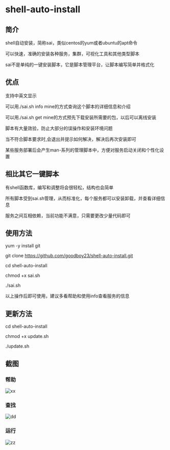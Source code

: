 # shell-auto-install

## 简介
shell自动安装，简称sai，类似centos的yum或者ubuntu的apt命令

可以快速，准确的安装各种服务，集群，可视化工具和其他类型脚本

sai不是单纯的一键安装脚本，它是脚本管理平台，让脚本编写简单并格式化

## 优点
支持中英文显示

可以用./sai.sh info mine的方式查询这个脚本的详细信息和介绍

可以用./sai.sh get  mine的方式预先下载安装所需要的包，以后可以离线安装

脚本有大量效验，防止大部分的误操作和安装环境问题

当不符合脚本要求时,会退出并提示如何解决，解决后再次安装即可

某些服务部署后会产生man-系列的管理脚本中，方便对服务启动关闭和个性化设置

## 相比其它一键脚本
有shell函数库，编写和调整将会很轻松，结构也会简单

所有脚本受到sai.sh管理，从而标准化，每个服务都可以安装卸载，并查看详细信息

服务之间互相依赖，当前功能不满意，只需要更改少量代码即可

## 使用方法
yum -y install git

git clone https://github.com/goodboy23/shell-auto-install.git

cd shell-auto-install

chmod +x sai.sh

./sai.sh

以上操作后即可使用，建议多看帮助和使用info查看服务的信息

## 更新方法
cd shell-auto-install

chmod +x update.sh

./update.sh

## 截图

### 帮助

 ![xx](https://github.com/goodboy23/shell-auto-install/blob/master/package/QQ%E6%88%AA%E5%9B%BE20180216193838.png)

### 查找

![dd](https://github.com/goodboy23/shell-auto-install/blob/master/package/QQ%E6%88%AA%E5%9B%BE20180216194310.png)

### 运行

![zz](https://github.com/goodboy23/shell-auto-install/blob/master/package/QQ%E6%88%AA%E5%9B%BE20180214140552.png)
